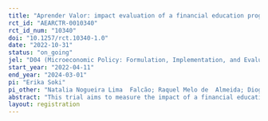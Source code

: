 ```yaml
---
title: "Aprender Valor: impact evaluation of a financial education programme for elementary schools"
rct_id: "AEARCTR-0010340"
rct_id_num: "10340"
doi: "10.1257/rct.10340-1.0"
date: "2022-10-31"
status: "on_going"
jel: "D04 (Microeconomic Policy: Formulation, Implementation, and Evaluation), H75 (State and Local Government: Health, Education, Welfare, Public Pensions), I210 (Analysis of Education), I26 (Returns to Education, I28 (Government Policy), D14 (Personal Finance) I210 (Analysis of Education)"
start_year: "2022-04-11"
end_year: "2024-03-01"
pi: "Erika Soki"
pi_other: "Natalia Nogueira Lima  Falcão; Raquel Melo de  Almeida; Diogo Nogueira Cruz; Lucas Iten Teixeira; Sérgio Mikio Koyama; Gabriel Garber; Adriana Krieger Fioravanti Barbosa; Livia Bastos Gratz; Priscila  Santos; Melissa Moraes; Adriana da Camara Tavares de Medeiros"
abstract: "This trial aims to measure the impact of a financial education programme for elementary school students in Brazil. The programme consists of training for teacher and school managers and offering classroom material that presents financial education content transversally to 3 regular disciplines: Mathematics, Portuguese and Human Sciences. Sampling and randomization were made at the school level from a list of schools who had enrolled in the programme. A total of 783 schools were randomly assigned to 2 treatment arms: control and treatment. The study will measure the proficiency in financial literacy for students in 3rd, 5th, 7th and 9th grades analysed by IRT (item response theory). Tests were produced specifically for the Programme using a reference matrix for financial literacy for each grade evaluated pre and post intervention."
layout: registration
---
```


